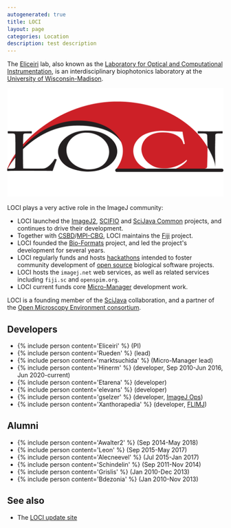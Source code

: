 ```yaml
---
autogenerated: true
title: LOCI
layout: page
categories: Location
description: test description
---
```


The [Eliceiri](User_Eliceiri) lab, also known as the [Laboratory for Optical and Computational Instrumentation](http://loci.wisc.edu/), is an interdisciplinary biophotonics laboratory at the [University of Wisconsin-Madison](http://wisc.edu/).

![ 250px \| border](/media/Loci-logo.png " 250px | border")

LOCI plays a very active role in the ImageJ community:

-   LOCI launched the [ImageJ2](ImageJ2), [SCIFIO](SCIFIO) and [SciJava Common](SciJava_Common) projects, and continues to drive their development.
-   Together with [CSBD](CSBD)/[MPI-CBG](MPI-CBG), LOCI maintains the [Fiji](Fiji) project.
-   LOCI founded the [Bio-Formats](Bio-Formats) project, and led the project's development for several years.
-   LOCI regularly funds and hosts [hackathons](Hackathons) intended to foster community development of [open source](Open_source) biological software projects.
-   LOCI hosts the `imagej.net` web services, as well as related services including `fiji.sc` and `openspim.org`.
-   LOCI current funds core [Micro-Manager](Micro-Manager) development work.

LOCI is a founding member of the [SciJava](SciJava) collaboration, and a partner of the [Open Microscopy Environment consortium](http://openmicroscopy.org/).

Developers
----------

-   {% include person content='Eliceiri' %} (PI)
-   {% include person content='Rueden' %} (lead)
-   {% include person content='marktsuchida' %} (Micro-Manager lead)
-   {% include person content='Hinerm' %} (developer, Sep 2010-Jun 2016, Jun 2020-current)
-   {% include person content='Etarena' %} (developer)
-   {% include person content='elevans' %} (developer)
-   {% include person content='gselzer' %} (developer, [ImageJ Ops](ImageJ_Ops))
-   {% include person content='Xanthorapedia' %} (developer, [FLIMJ](FLIMJ))

Alumni
------

-   {% include person content='Awalter2' %} (Sep 2014-May 2018)
-   {% include person content='Leon' %} (Sep 2015-May 2017)
-   {% include person content='Alecneevel' %} (Jul 2015-Jan 2017)
-   {% include person content='Schindelin' %} (Sep 2011-Nov 2014)
-   {% include person content='Grislis' %} (Jan 2010-Dec 2013)
-   {% include person content='Bdezonia' %} (Jan 2010-Nov 2013)

See also
--------

-   The [LOCI update site](User_LOCI)


